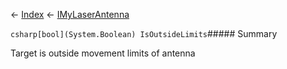 ← [Index](Api-Index) ← [IMyLaserAntenna](Sandbox.ModAPI.Ingame.IMyLaserAntenna)

```csharp[bool](System.Boolean) IsOutsideLimits```##### Summary

Target is outside movement limits of antenna

